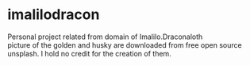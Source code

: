 # imalilodracon  <br> 
Personal project related from domain of Imalilo.Draconaloth <br> 
picture of the golden and husky are downloaded from free open source unsplash. I hold no credit for the creation of them.
